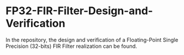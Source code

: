 # FP32-FIR-Filter-Design-and-Verification
In the repository, the design and verification of a Floating-Point Single Precision (32-bits) FIR Filter realization can be found. 
